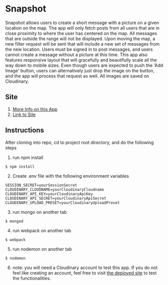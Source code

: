 # Snapshot

Snapshot allows users to create a short message with a picture on a given location on the map. The app will only fetch posts from all users that are in close proximity to where the user has centered on the map. All messages that are outside the range will not be displayed. Upon moving the map, a new filter request will be sent that will include a new set of messages from the new location. Users must be signed in to post messages, and users cannot create a message without a picture at this time. This app also features responsive layout that will gracefully and beautifully scale all the way down to mobile sizes. Even though users are expected to push the 'Add Image' button, users can alternatively just drop the image on the button, and the app will process that request as well. All images are saved on Cloudinary.

## Site
1. [More Info on this App](https://jkcodes-portfolio.herokuapp.com/project/5a392cac701aa40014911756)
2. [Link to Site](https://jkcodes-snapshot.herokuapp.com/)

## Instructions
After cloning into repo, cd to project root directory, and do the following steps

1. run npm install
```
$ npm install
```

2. Create .env file with the following environment variables
```
SESSION_SECRET=yourSessionSecret
CLOUDINARY_CLOUDNAME=yourCloudinaryCloudname
CLOUDINARY_API_KEY=yourCloudinaryApiKey
CLOUDINARY_API_SECRET=yourCloudinaryApiSecret
CLOUDINARY_UPLOAD_PRESET=yourCloudinaryUploadPreset
```

3. run mongo on another tab
```
$ mongod
```

4. run webpack on another tab
```
$ webpack
```

5. run nodemon on another tab
```
$ nodemon
```

6. note: you will need a Cloudinary account to test this app.  If you do not feel like creating an account, feel free to visit [the deployed site](https://jkcodes-snapshot.herokuapp.com) to test the functionalities.